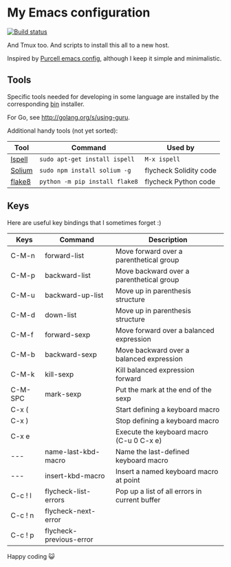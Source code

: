 My Emacs configuration
======================

[![Build status]](https://travis-ci.org/denisglotov/.emacs.d)

[Build status]: https://travis-ci.org/denisglotov/.emacs.d.svg?branch=master

And Tmux too. And scripts to install this all to a new host.

Inspired by [Purcell emacs config], although I keep it simple and
minimalistic.

[Purcell emacs config]: https://github.com/purcell/emacs.d


Tools
-----

Specific tools needed for developing in some language are installed by the
corresponding [bin](bin/) installer.

For Go, see http://golang.org/s/using-guru.

Additional handy tools (not yet sorted):

Tool         |  Command                               |  Used by
------------ | -------------------------------------- | -----------------------
[Ispell][]   | `sudo apt-get install ispell`          | `M-x ispell`
[Solium][]   | `sudo npm install solium -g`           | flycheck Solidity code
[flake8][]   | `python -m pip install flake8`         | flycheck Python code

[Ispell]: https://www.gnu.org/software/ispell/
[Solium]: https://github.com/duaraghav8/Solium
[flake8]: http://flake8.pycqa.org/en/latest/


Keys
----

Here are useful key bindings that I sometimes forget :)

Keys    | Command                 | Description
------- | ----------------------- | -------------------------------------------
C-M-n   | forward-list            | Move forward over a parenthetical group
C-M-p   | backward-list           | Move backward over a parenthetical group
C-M-u   | backward-up-list        | Move up in parenthesis structure
C-M-d   | down-list               | Move up in parenthesis structure
C-M-f   | forward-sexp            | Move forward over a balanced expression
C-M-b   | backward-sexp           | Move backward over a balanced expression
C-M-k   | kill-sexp               | Kill balanced expression forward
C-M-SPC | mark-sexp               | Put the mark at the end of the sexp
C-x (   |                         | Start defining a keyboard macro
C-x )   |                         | Stop defining a keyboard macro
C-x e   |                         | Execute the keyboard macro (C-u 0 C-x e)
---     | name-last-kbd-macro     | Name the last-defined keyboard macro
---     | insert-kbd-macro        | Insert a named keyboard macro at point
C-c ! l | flycheck-list-errors    | Pop up a list of all errors in current buffer
C-c ! n | flycheck-next-error     |
C-c ! p | flycheck-previous-error |


Happy coding 😺
